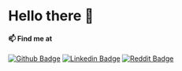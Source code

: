 # Hello there :wave:

#### :mailbox: Find me at
[![Github Badge](http://img.shields.io/badge/-Github-black?style=for-the-badge&logo=github&link=https://github.com/pantczak)](https://github.com/pantczak) 
[![Linkedin Badge](https://img.shields.io/badge/-LinkedIn-blue?style=for-the-badge&logo=Linkedin&logoColor=white&link=https://www.linkedin.com/in/piotr-antczak-6a09ba18a/)](https://www.linkedin.com/in/piotr-antczak-6a09ba18a)
[![Reddit Badge](http://img.shields.io/badge/-Reddit-orange?style=for-the-badge&logo=github&link=https://www.reddit.com/user/TheUntczuk)](https://www.reddit.com/user/TheUntczuk) 
